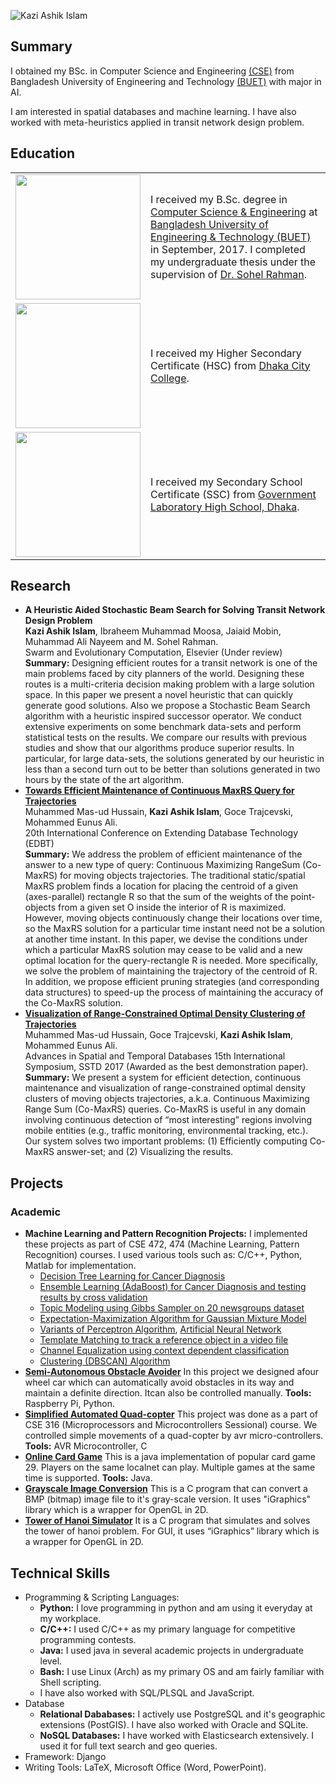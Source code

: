 ![Kazi Ashik Islam](https://drive.google.com/thumbnail?id=12h7Z2T3MzPtBWnNXqlcatddS_lsVPaX6)

## Summary
I obtained my BSc. in Computer Science and Engineering [(CSE)](https://cse.buet.ac.bd/) from Bangladesh University of Engineering and Technology [(BUET)](http://www.buet.ac.bd/) with major in AI.

I am interested in spatial databases and machine learning. I have also worked with meta-heuristics applied in transit network design problem.

## Education
<table>
  <tr>
    <td><img src="https://drive.google.com/thumbnail?id=1K5cVVOjG0ZoGLbPs4i4OyzegO46Ufcn-" width="200"/></td>
    <td>I received my B.Sc. degree in <a href="https://cse.buet.ac.bd/">Computer Science & Engineering</a> at <a href="http://www.buet.ac.bd/">Bangladesh University of Engineering & Technology (BUET)</a> in September, 2017. I completed my undergraduate thesis under the supervision of <a href="https://cse.buet.ac.bd/faculty/facdetail.php?id=msrahman">Dr. Sohel Rahman</a>.</td>
  </tr>
  <tr>
    <td><img src="https://drive.google.com/thumbnail?id=1tQjyguCb2QvMokYtxM-6ESiiMS2I8cEs" width="200"/></td>
    <td>I received my Higher Secondary Certificate (HSC) from <a href="http://www.dhakacitycollege.edu.bd/">Dhaka City College</a>.</td>
  </tr>
  <tr>
    <td><img src="https://drive.google.com/thumbnail?id=1KrQIDpxqT0BFO7b4kAMjWWZANeYScZJp" width="200"></td>
    <td>I received my Secondary School Certificate (SSC) from <a href="www.glabdhaka.edu.bd/">Government Laboratory High School, Dhaka</a>.</td>
  </tr>
</table>

## Research
* **A Heuristic Aided Stochastic Beam Search for Solving Transit Network Design Problem**  
**Kazi Ashik Islam**, Ibraheem Muhammad Moosa, Jaiaid Mobin, Muhammad Ali Nayeem and M. Sohel Rahman.  
Swarm and Evolutionary Computation, Elsevier (Under review)  
__Summary:__ Designing efficient routes for a transit network is one of the main problems faced by city planners of the world. Designing these routes is a multi-criteria decision making problem with a large solution space. In this paper we present a novel heuristic that can quickly generate good solutions. Also we propose a Stochastic Beam Search algorithm with a heuristic inspired successor operator. We conduct extensive experiments on some benchmark data-sets and perform statistical tests on the results. We compare our results with previous studies and show that our algorithms produce superior results. In particular, for large data-sets, the solutions generated by our heuristic in less than a second turn out to be better than solutions generated in two hours by the state of the art algorithm.
* **[Towards Efficient Maintenance of Continuous MaxRS Query for Trajectories](http://openproceedings.org/2017/conf/edbt/paper-207.pdf)**  
Muhammed Mas-ud Hussain, **Kazi Ashik Islam**, Goce Trajcevski, Mohammed Eunus Ali.  
20th International Conference on Extending Database Technology (EDBT)  
__Summary:__ We address the problem of efficient maintenance of the answer to a new type of query: Continuous Maximizing RangeSum (Co-MaxRS) for moving objects trajectories. The traditional static/spatial MaxRS problem finds a location for placing the centroid of a given (axes-parallel) rectangle R so that the sum of the weights of the point-objects from a given set O inside the interior of R is maximized. However, moving objects continuously change their locations over time, so the MaxRS solution for a particular time instant need not be a solution at another time instant. In this paper, we devise the conditions under which a particular MaxRS solution may cease to be valid and a new optimal location for the query-rectangle R is needed. More specifically, we solve the problem of maintaining the trajectory of the centroid of R. In addition, we propose efficient pruning strategies (and corresponding data structures) to speed-up the process of maintaining the accuracy of the Co-MaxRS solution.
* **[Visualization of Range-Constrained Optimal Density Clustering of Trajectories](https://link.springer.com/chapter/10.1007\%2F978-3-319-64367-0_29)**  
Muhammed Mas-ud Hussain, Goce Trajcevski, **Kazi Ashik Islam**, Mohammed Eunus Ali.  
Advances in Spatial and Temporal Databases 15th International Symposium, SSTD 2017 (Awarded as the best demonstration paper).  
__Summary:__ We present a system for efficient detection, continuous maintenance and visualization of range-constrained optimal density clusters of moving objects trajectories, a.k.a. Continuous Maximizing Range Sum (Co-MaxRS) queries. Co-MaxRS is useful in any domain involving continuous detection of “most interesting” regions involving mobile entities (e.g., traffic monitoring, environmental tracking, etc.). Our system solves two important problems: (1) Efficiently computing Co-MaxRS answer-set; and (2) Visualizing the results.

## Projects
### Academic
* **Machine Learning and Pattern Recognition Projects:** I implemented these projects as part of CSE 472, 474 (Machine Learning, Pattern Recognition) courses. I used various tools such as: C/C++, Python, Matlab for implementation.
  * [Decision Tree Learning for Cancer Diagnosis](https://github.com/KAI10/Decision-Tree-Learning)
  * [Ensemble Learning (AdaBoost) for Cancer Diagnosis and testing results by cross validation](https://github.com/KAI10/Ensemble-Learning)
  * [Topic Modeling using Gibbs Sampler on 20 newsgroups dataset](https://github.com/KAI10/Topic-Modeling-Using-Gibbs-Sampler)
  * [Expectation-Maximization Algorithm for Gaussian Mixture Model](https://github.com/KAI10/EM-Algorithm-for-Gaussian-Mixture-Model)
  * [Variants of Perceptron Algorithm](https://github.com/KAI10/Perceptron-Algorithms), [Artificial Neural Network](https://github.com/KAI10/Artificial-Neural-Network)
  * [Template Matching to track a reference object in a video file](https://github.com/KAI10/Template-Matching)
  * [Channel Equalization using context dependent classification](https://github.com/KAI10/Channel-Equalization)
  * [Clustering (DBSCAN) Algorithm](https://github.com/KAI10/Clustering-Algorithm)
* **[Semi-Autonomous Obstacle Avoider](https://kai10.github.io/Semi-Autonomous-Obstacle-Avoider/)** In this project we designed afour wheel car which can automatically avoid obstacles in its way and maintain a definite direction. Itcan also be controlled manually. **Tools:** Raspberry Pi, Python.
* **[Simplified Automated Quad-copter](https://kai10.github.io/Simplified-Automated-Quad-copter/)** This project was done as a part of CSE 316 (Microprocessors and Microcontrollers Sessional) course. We controlled simple movements of a quad-copter by avr micro-controllers. **Tools:** AVR Microcontroller, C
* **[Online Card Game](https://kai10.github.io/Online-Card-Game-29/)** This is a java implementation of popular card game 29. Players on the same localnet can play. Multiple games at the same time is supported. **Tools:** Java.
* **[Grayscale Image Conversion](https://kai10.github.io/Grayscale-Image-Conversion/)** This is a C program that can convert a BMP (bitmap) image file to it's gray-scale version. It uses "iGraphics" library which is a wrapper for OpenGL in 2D.
* **[Tower of Hanoi Simulator](https://kai10.github.io/Tower-of-Hanoi-Simulator/)** It is a C program that simulates and solves the tower of hanoi problem. For GUI, it uses “iGraphics” library which is a wrapper for OpenGL in 2D.

## Technical Skills
* Programming & Scripting Languages: 
  * **Python:** I love programming in python and am using it everyday at my workplace.
  * **C/C++:** I used C/C++ as my primary language for competitive programming contests.
  * **Java:** I used java in several academic projects in undergraduate level.
  * **Bash:** I use Linux (Arch) as my primary OS and am fairly familiar with Shell scripting.
  * I have also worked with SQL/PLSQL and JavaScript.
* Database
  * **Relational Dababases:** I actively use PostgreSQL and it's geographic extensions (PostGIS). I have also worked with Oracle and SQLite.
  * **NoSQL Databases:** I have worked with Elasticsearch extensively. I used it for full text search and geo queries.
* Framework: Django
* Writing Tools: LaTeX, Microsoft Office (Word, PowerPoint).

